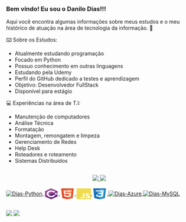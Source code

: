 ### Bem vindo! Eu sou o Danilo Dias!!! 
Aqui você encontra algumas informações sobre meus estudos 
e o meu histórico de atuação na área de tecnologia da informação. 🚀

⌨️ Sobre os Estudos:                                              
-  Atualmente estudando programação                                
-  Focado em Python                                                   
-  Possuo conhecimento em outras linguagens                             
-  Estudando pela Udemy 
-  Perfil do GitHub dedicado a testes e aprendizagem
-  Objetivo: Desenvolvedor FullStack
-  Disponível para estágio
  
💻 Experiências na área de T.I:
- Manutenção de computadores
- Análise Técnica
- Formatação
- Montagem, remongatem e limpeza
- Gerenciamento de Redes
- Help Desk
- Roteadores e roteamento
- Sistemas Distribuídos  
##
<div align="center">
  <a href="https://github.com/https://github.com/DaniloDiasLTDA">
  <img height="130em" src="https://github-readme-stats.vercel.app/api?username=DaniloDiasLTDA&show_icons=true&theme=codeSTACKr&include_all_commits=true&count_private=true"/>
  <img height="130em" src="https://github-readme-stats.vercel.app/api/top-langs/?username=DaniloDiasLTDA&layout=compact&langs_count=7&theme=codeSTACKr"/>
</div>
<div style="display: dracula"><br>
  <img align="center" alt="Dias-Python" height="30" width="40" src="https://cdn.jsdelivr.net/gh/devicons/devicon@latest/icons/python/python-original.svg" />      
  <img align="center" alt="Dias-Csharp" height="30" width="40" src="https://raw.githubusercontent.com/devicons/devicon/master/icons/csharp/csharp-original.svg">
  <img align="center" alt="Dias-HTML" height="30" width="40" src="https://raw.githubusercontent.com/devicons/devicon/master/icons/html5/html5-original.svg">
  <img align="center" alt="Dias-Js" height="30" width="40" src="https://raw.githubusercontent.com/devicons/devicon/master/icons/javascript/javascript-plain.svg">
  <img align="center" alt="Dias-CSS" height="30" width="40" src="https://raw.githubusercontent.com/devicons/devicon/master/icons/css3/css3-original.svg">
  <img align="center" alt="Dias-Azure" height="30" width="40" <img src="https://cdn.jsdelivr.net/gh/devicons/devicon@latest/icons/azure/azure-original.svg" />
  <img align="center" alt="Dias-MySQL" height="30" width="40" src="https://cdn.jsdelivr.net/gh/devicons/devicon@latest/icons/mysql/mysql-original-wordmark.svg" />                    
</div>

  ##
 
<div> 
  <a href = "mailto:contadodias.danilo@gmail.com"><img src="https://img.shields.io/badge/-Gmail-%23333?style=for-the-badge&logo=gmail&logoColor=white" target="_blank"></a>
  <a href="https://www.linkedin.com/in/danilo-dias-3017b5232/" target="_blank"><img src="https://img.shields.io/badge/-LinkedIn-%230077B5?style=for-the-badge&logo=linkedin&logoColor=white" target="_blank"></a> 

 
</div>

